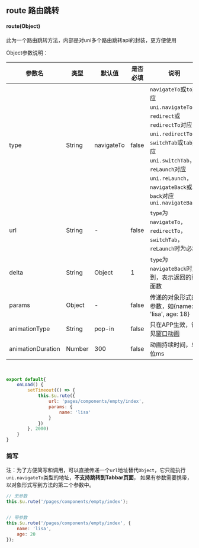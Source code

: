 ## route 路由跳转

#### route(Object)

此为一个路由跳转方法，内部是对uni多个路由跳转api的封装，更方便使用

Object参数说明：

| 参数名      |     类型       |      默认值      |   是否必填      |  说明   |
|-------------  |---------------- |---------------|------------------ |-------- |
| type | String  | navigateTo | false | `navigateTo`或`to`对应`uni.navigateTo`，`redirect`或`redirectTo`对应`uni.redirectTo`，`switchTab`或`tab`对应`uni.switchTab`，`reLaunch`对应`uni.reLaunch`，`navigateBack`或`back`对应`uni.navigateBack`|
| url | String  | -	 | false | `type`为`navigateTo`，`redirectTo`，`switchTab`，`reLaunch`时为必填 |
| delta | String | Object  | 1 | `type`为`navigateBack`时用到，表示返回的页面数 |
| params | Object | -  | false | 传递的对象形式的参数，如{name: 'lisa', age: 18} |
| animationType | String | pop-in  | false | 只在APP生效，详见[窗口动画](https://uniapp.dcloud.io/api/router?id=animation) |
| animationDuration | Number | 300  | false | 动画持续时间，单位ms |


<br>

```js
export default{
	onLoad() {
		setTimeout(() => {
			this.$u.rute({
				url: 'pages/components/empty/index',
				params: {
					name: 'lisa'
				}
			})
		}, 2000)
	}
}
```


### 简写

注：为了方便简写和调用，可以直接传递一个`url`地址替代`Object`，它只能执行`uni.navigateTo`类型的地址，**不支持跳转到Tabbar页面**，
如果有参数需要携带，以对象形式写到方法的第二个参数中。

```js
// 无参数
this.$u.rute('/pages/components/empty/index');


// 带参数
this.$u.rute('/pages/components/empty/index', {
	name: 'lisa',
	age: 20
});
```


<style scoped>
h4[id=route-object] + p + p + table thead tr th:nth-child(5){
	width: 40%;
}

h4[id=route-object] + p + p + table thead tr th:nth-child(2){
	width: 12%;
}

</style>